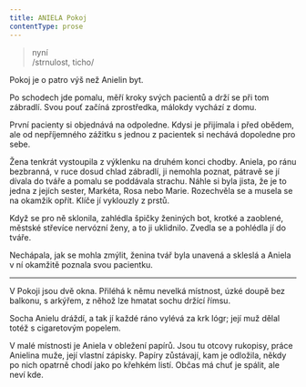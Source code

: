 ```yaml
---
title: ANIELA Pokoj
contentType: prose
---
```


<section>

> nyní  
> /strnulost, ticho/

Pokoj je o patro výš než Anielin byt.

Po schodech jde pomalu, měří kroky svých pacientů a drží se při tom zábradlí. Svou pouť začíná zprostředka, málokdy vychází z domu.

První pacienty si objednává na odpoledne. Kdysi je přijímala i před obědem, ale od nepříjemného zážitku s jednou z pacientek si nechává dopoledne pro sebe.

Žena tenkrát vystoupila z výklenku na druhém konci chodby. Aniela, po ránu bezbranná, v ruce dosud chlad zábradlí, ji nemohla poznat, pátravě se jí dívala do tváře a pomalu se poddávala strachu. Náhle si byla jista, že je to jedna z jejích sester, Markéta, Rosa nebo Marie. Rozechvěla se a musela se na okamžik opřít. Klíče jí vyklouzly z prstů.

Když se pro ně sklonila, zahlédla špičky ženiných bot, krotké a zaoblené, městské střevíce nervózní ženy, a to ji uklidnilo. Zvedla se a pohlédla jí do tváře.

Nechápala, jak se mohla zmýlit, ženina tvář byla unavená a skleslá a Aniela v ní okamžitě poznala svou pacientku.

* * *

V Pokoji jsou dvě okna. Přiléhá k němu nevelká místnost, úzké doupě bez balkonu, s arkýřem, z něhož lze hmatat sochu držící římsu.

Socha Anielu dráždí, a tak jí každé ráno vylévá za krk lógr; její muž dělal totéž s cigaretovým popelem.

V malé místnosti je Aniela v obležení papírů. Jsou tu otcovy rukopisy, práce Anielina muže, její vlastní zápisky. Papíry zůstávají, kam je odložila, někdy po nich opatrně chodí jako po křehkém listí. Občas má chuť je spálit, ale neví kde.

</section>

